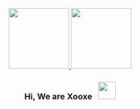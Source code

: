 
<p align="center">
  <a href="https://mkarimi21.ir/">
    <img src='https://avataaars.io/?avatarStyle=Circle&topType=ShortHairShortWaved&accessoriesType=Prescription02&hairColor=Black&facialHairType=BeardLight&facialHairColor=Black&clotheType=Hoodie&clotheColor=Black&eyeType=Wink&eyebrowType=Default&mouthType=Smile&skinColor=Light' width="120" height="120"> <img src='https://avataaars.io/?avatarStyle=Circle&topType=ShortHairShortFlat&accessoriesType=Round&hairColor=Black&facialHairType=BeardMedium&facialHairColor=Black&clotheType=Hoodie&clotheColor=Heather&eyeType=Happy&eyebrowType=DefaultNatural&mouthType=Smile&skinColor=Light' width="120" height="120"/>
  </a>
</p>
<h3 align="center">Hi, We are Xooxe &nbsp; <img src="https://github.com/kogisin/kogisin/blob/main/gifs/hi.gif" width="35px"></h3> 

<br>

